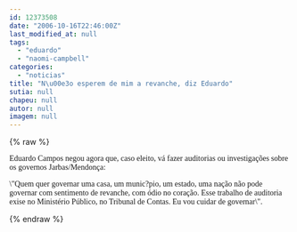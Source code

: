 ```yaml
---
id: 12373508
date: "2006-10-16T22:46:00Z"
last_modified_at: null
tags:
  - "eduardo"
  - "naomi-campbell"
categories:
  - "noticias"
title: "N\u00e3o esperem de mim a revanche, diz Eduardo"
sutia: null
chapeu: null
autor: null
imagem: null
---
```

{% raw %}
<p><P><FONT face=Verdana>Eduardo Campos negou agora que, caso eleito, vá fazer auditorias ou investigações sobre os governos Jarbas/Mendonça:</FONT></P></p>
<p><P><FONT face=Verdana>\"Quem quer governar uma casa, um munic?pio, um estado, uma nação não pode governar com sentimento de revanche, com ódio no coração. Esse trabalho de auditoria exise no Ministério Público, no Tribunal de Contas. Eu vou cuidar de governar\".</FONT></P> </p>
{% endraw %}